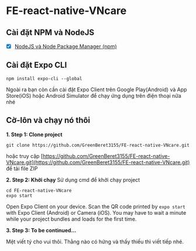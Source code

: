 # FE-react-native-VNcare
## Cài đặt NPM và NodeJS
- [x] [NodeJS và Node Package Manager (npm) ](https://nodejs.org/en/download/)

## Cài đặt Expo CLI
```
npm install expo-cli --global
```
Ngoài ra bạn còn cần cài đặt Expo Client trên Google Play(Android) và App Store(iOS) hoặc Android Simulator để chạy ứng dụng trên điện thoại nữa nhé

## Cờ-lôn và chạy nó thôi
**1. Step 1: Clone project**
```
git clone https://github.com/GreenBeret3155/FE-react-native-VNcare.git
```
hoặc
truy cập [https://github.com/GreenBeret3155/FE-react-native-VNcare.git](https://github.com/GreenBeret3155/FE-react-native-VNcare.git) để tải file ZIP

**2. Step 2: Khởi chạy**
Sử dụng cmd để khởi chạy project
```
cd FE-react-native-VNcare
expo start
```
Open Expo Client on your device. Scan the QR code printed by ```expo start``` with Expo Client (Android) or Camera (iOS). You may have to wait a minute while your project bundles and loads for the first time.

**3. Step 3: To be continued...**

Mệt viết tý cho vui thôi. Thằng nào có hứng và thấy thiếu thì viết tiếp nhé.
